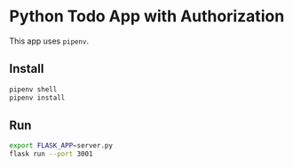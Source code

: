 # Python Todo App with Authorization

This app uses `pipenv`.

## Install

```sh
pipenv shell
pipenv install
```

## Run

```sh
export FLASK_APP=server.py
flask run --port 3001
```

